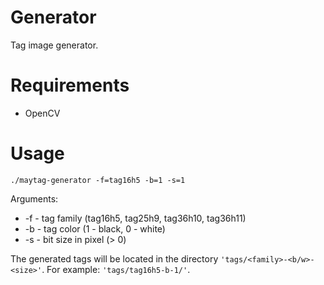 # Generator

Tag image generator.


# Requirements
* OpenCV


# Usage

```
./maytag-generator -f=tag16h5 -b=1 -s=1
```

Arguments:
* -f - tag family (tag16h5, tag25h9, tag36h10, tag36h11)
* -b - tag color (1 - black, 0 - white)
* -s - bit size in pixel (> 0)

The generated tags will be located in the directory `'tags/<family>-<b/w>-<size>'`. For example: `'tags/tag16h5-b-1/'`.

